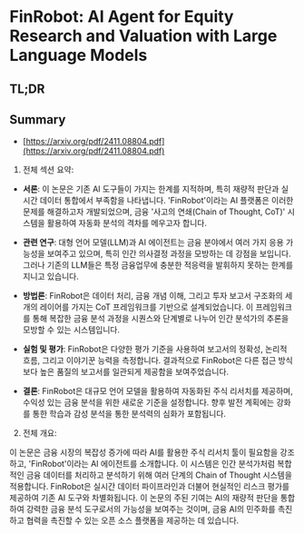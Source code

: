 # FinRobot: AI Agent for Equity Research and Valuation with Large Language Models
## TL;DR
## Summary
- [https://arxiv.org/pdf/2411.08804.pdf](https://arxiv.org/pdf/2411.08804.pdf)

1. 전체 섹션 요약:

- **서론**: 이 논문은 기존 AI 도구들이 가지는 한계를 지적하며, 특히 재량적 판단과 실시간 데이터 통합에서 부족함을 나타냅니다. 'FinRobot'이라는 AI 플랫폼은 이러한 문제를 해결하고자 개발되었으며, 금융 '사고의 연쇄(Chain of Thought, CoT)' 시스템을 활용하여 자동화 분석의 격차를 메우고자 합니다.

- **관련 연구**: 대형 언어 모델(LLM)과 AI 에이전트는 금융 분야에서 여러 가지 응용 가능성을 보여주고 있으며, 특히 인간 의사결정 과정을 모방하는 데 강점을 보입니다. 그러나 기존의 LLM들은 특정 금융업무에 충분한 적응력을 발휘하지 못하는 한계를 지니고 있습니다.

- **방법론**: FinRobot은 데이터 처리, 금융 개념 이해, 그리고 투자 보고서 구조화의 세 개의 레이어를 가지는 CoT 프레임워크를 기반으로 설계되었습니다. 이 프레임워크를 통해 복잡한 금융 분석 과정을 시퀀스와 단계별로 나누어 인간 분석가의 추론을 모방할 수 있는 시스템입니다.

- **실험 및 평가**: FinRobot은 다양한 평가 기준을 사용하여 보고서의 정확성, 논리적 흐름, 그리고 이야기꾼 능력을 측정합니다. 결과적으로 FinRobot은 다른 접근 방식보다 높은 품질의 보고서를 일관되게 제공함을 보여주었습니다.

- **결론**: FinRobot은 대규모 언어 모델을 활용하여 자동화된 주식 리서치를 제공하며, 수익성 있는 금융 분석을 위한 새로운 기준을 설정합니다. 향후 발전 계획에는 강화를 통한 학습과 감성 분석을 통한 분석력의 심화가 포함됩니다.

2. 전체 개요:

이 논문은 금융 시장의 복잡성 증가에 따라 AI를 활용한 주식 리서치 툴이 필요함을 강조하고, 'FinRobot'이라는 AI 에이전트를 소개합니다. 이 시스템은 인간 분석가처럼 복합적인 금융 데이터를 처리하고 분석하기 위해 여러 단계의 Chain of Thought 시스템을 적용합니다. FinRobot은 실시간 데이터 파이프라인과 더불어 현실적인 리스크 평가를 제공하여 기존 AI 도구와 차별화됩니다. 이 논문의 주된 기여는 AI의 재량적 판단을 통합하여 강력한 금융 분석 도구로서의 가능성을 보여주는 것이며, 금융 AI의 민주화를 촉진하고 협력을 촉진할 수 있는 오픈 소스 플랫폼을 제공하는 데 있습니다.
